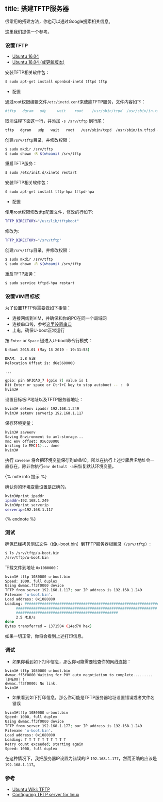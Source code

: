 title: 搭建TFTP服务器
---

很常用的搭建方法，你也可以通过Google搜索相关信息。

这里我们提供一个参考。


### 设置TFTP

<ul class="nav nav-tabs" id="myTab" role="tablist">
  <li class="nav-item" role="presentation">
    <a class="nav-link active" id="16.04-tab" data-toggle="tab" href="#16.04" role="tab" aria-controls="16.04" aria-selected="true">Ubuntu 16.04</a>
  </li>
  <li class="nav-item" role="presentation">
    <a class="nav-link" id="18.04-tab" data-toggle="tab" href="#18.04" role="tab" aria-controls="18.04" aria-selected="false">Ubuntu 18.04 (或更新版本)</a>
  </li>
</ul>
<div class="tab-content" id="myTabContent">
<div class="tab-pane fade show active" id="16.04" role="tabpanel" aria-labelledby="16.04-tab">

安装TFTP相关软件包：

```bash
$ sudo apt-get install openbsd-inetd tftpd tftp
```

* 配置

通过root权限编辑文件`/etc/inetd.conf`来使能TFTP服务，文件内容如下：

```bash
#tftp   dgram   udp     wait    root    /usr/sbin/tcpd  /usr/sbin/in.tftpd
```

取消注释下面这一行，并添加 `-s /srv/tftp` 到行尾：

```bash
tftp   dgram   udp   wait   root   /usr/sbin/tcpd  /usr/sbin/in.tftpd -s /srv/tftp
```

创建`/srv/tftp`目录，并修改权限：

```bash
$ sudo mkdir /srv/tftp
$ sudo chown -R $(whoami) /srv/tftp
```

重启TFTP服务：

```bash
$ sudo /etc/init.d/xinetd restart
```

</div>

<div class="tab-pane fade show" id="18.04" role="tabpanel" aria-labelledby="18.04-tab">

安装TFTP相关软件包：

```bash
$ sudo apt-get install tftp-hpa tftpd-hpa
```
* 配置

使用root权限修改tftp配置文件，修改的行如下:

```bash
TFTP_DIRECTORY="/usr/lib/tftpboot"
```

修改为:

```bash
TFTP_DIRECTORY="/srv/tftp"
```

创建`/srv/tftp`目录，并修改权限：

```bash
$ sudo mkdir /srv/tftp
$ sudo chown -R $(whoami) /srv/tftp
```

重启TFTP服务：

```bash
$ sudo service tftpd-hpa restart
```
</div>
</div>

### 设置VIM目标板

为了设置TFTP你需要做如下事情：

* 连接网线到VIM，并确保和你的PC在同一个局域网 
* 连接串口线，参考[这里设置串口](SetupSerialTool.html) 
* 上电，确保U-boot正常运行

按 `Enter` or `Space` 键进入U-boot命令行模式：

```bash
U-Boot 2015.01 (May 18 2019 - 19:31:53)

DRAM:  3.8 GiB
Relocation Offset is: d6e5600000

...

gpio: pin GPIOAO_7 (gpio 7) value is 1
Hit Enter or space or Ctrl+C key to stop autoboot -- :  0 
kvim3#
```

设置目标板IP地址以及TFTP服务器地址：

```bash
kvim3# setenv ipaddr 192.168.1.249
kvim3# setenv serverip 192.168.1.117
```

保存环境变量：

```bash
kvim3# saveenv
Saving Environment to aml-storage...
mmc env offset: 0x6c00000 
Writing to MMC(1)... done
kvim3#
```

执行 `saveenv` 将会把环境变量保存到eMMC，所以在执行上述步骤后IP地址会一直存在，除非你执行`env default -a`来恢复默认环境变量。

{% note info 提示 %}

确认你的环境变量设置是正确的。

```bash
kvim3#print ipaddr
ipaddr=192.168.1.249
kvim3#print serverip
serverip=192.168.1.117
```

{% endnote %}

### 测试

确保已经拷贝测试文件（如u-boot.bin）到TFTP服务器根目录（`/srv/tftp`）:

```bash
$ ls /srv/tftp/u-boot.bin
/srv/tftp/u-boot.bin
```

下载文件到地址 `0x1080000`：

```bash
kvim3# tftp 1080000 u-boot.bin
Speed: 1000, full duplex
Using dwmac.ff3f0000 device
TFTP from server 192.168.1.117; our IP address is 192.168.1.249
Filename 'u-boot.bin'.
Load address: 0x1080000
Loading: #################################################################
	 #################################################################
	 ###############################################
	 2.5 MiB/s
done
Bytes transferred = 1371504 (14ed70 hex)

```
如果一切正常，你将会看到上述打印信息。


### 调试

* 如果你看到如下打印信息，那么你可能需要检查你的网线连接：

```
kvim3# tftp 1080000 u-boot.bin
dwmac.ff3f0000 Waiting for PHY auto negotiation to complete......... TIMEOUT !
dwmac.ff3f0000: No link.
kvim3#
```

* 如果看到如下打印信息，那么你可能是TFTP服务器地址设置错误或者文件名错误

```bash
kvim3#tftp 1080000 u-boot.bin
Speed: 1000, full duplex
Using dwmac.ff3f0000 device
TFTP from server 192.168.1.177; our IP address is 192.168.1.249
Filename 'u-boot.bin'.
Load address: 0x1080000
Loading: T T T T T T T T T T 
Retry count exceeded; starting again
Speed: 1000, full duplex
```
在这种情况下，我把服务器IP设置为错误的IP `192.168.1.177`，然而正确的应该是`192.168.1.117`。

### 参考
* [Ubuntu Wiki: TFTP](https://help.ubuntu.com/community/TFTP)
* [Configuring TFTP server for linux](http://venkateshabbarapu.blogspot.com/2012/10/configuring-tftp-server-for-linux.html)
